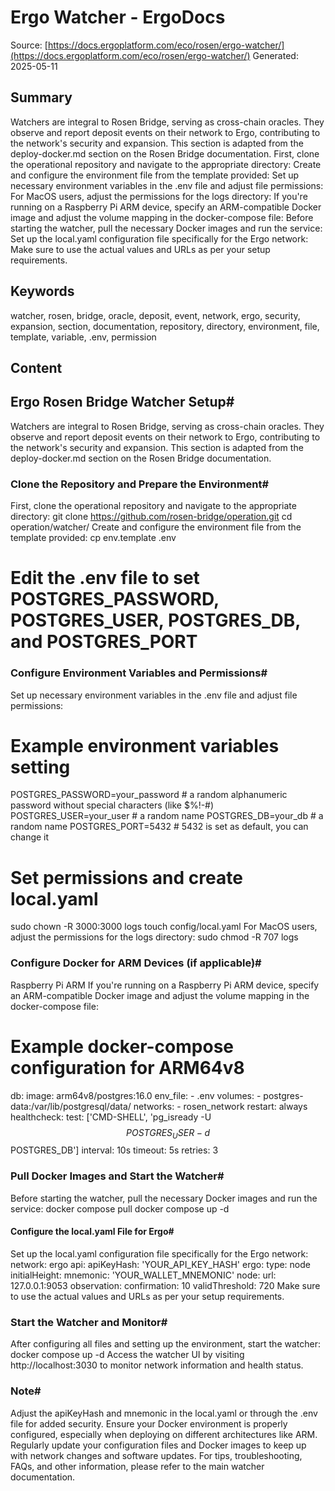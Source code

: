 # Ergo Watcher - ErgoDocs
Source: [https://docs.ergoplatform.com/eco/rosen/ergo-watcher/](https://docs.ergoplatform.com/eco/rosen/ergo-watcher/)
Generated: 2025-05-11

## Summary
Watchers are integral to Rosen Bridge, serving as cross-chain oracles. They observe and report deposit events on their network to Ergo, contributing to the network's security and expansion. This section is adapted from the deploy-docker.md section on the Rosen Bridge documentation. First, clone the operational repository and navigate to the appropriate directory: Create and configure the environment file from the template provided: Set up necessary environment variables in the .env file and adjust file permissions: For MacOS users, adjust the permissions for the logs directory: If you're running on a Raspberry Pi ARM device, specify an ARM-compatible Docker image and adjust the volume mapping in the docker-compose file: Before starting the watcher, pull the necessary Docker images and run the service: Set up the local.yaml configuration file specifically for the Ergo network: Make sure to use the actual values and URLs as per your setup requirements.

## Keywords
watcher, rosen, bridge, oracle, deposit, event, network, ergo, security, expansion, section, documentation, repository, directory, environment, file, template, variable, .env, permission

## Content
## Ergo Rosen Bridge Watcher Setup#
Watchers are integral to Rosen Bridge, serving as cross-chain oracles. They observe and report deposit events on their network to Ergo, contributing to the network's security and expansion.
This section is adapted from the deploy-docker.md section on the Rosen Bridge documentation.

### Clone the Repository and Prepare the Environment#
First, clone the operational repository and navigate to the appropriate directory:
git clone https://github.com/rosen-bridge/operation.git
cd operation/watcher/
Create and configure the environment file from the template provided:
cp env.template .env
# Edit the .env file to set POSTGRES_PASSWORD, POSTGRES_USER, POSTGRES_DB, and POSTGRES_PORT

### Configure Environment Variables and Permissions#
Set up necessary environment variables in the .env file and adjust file permissions:
# Example environment variables setting
POSTGRES_PASSWORD=your_password # a random alphanumeric password without special characters (like $%!-#)
POSTGRES_USER=your_user # a random name
POSTGRES_DB=your_db # a random name
POSTGRES_PORT=5432 # 5432 is set as default, you can change it
# Set permissions and create local.yaml
sudo chown -R 3000:3000 logs
touch config/local.yaml
For MacOS users, adjust the permissions for the logs directory:
sudo chmod -R 707 logs

### Configure Docker for ARM Devices (if applicable)#
Raspberry Pi ARM
If you're running on a Raspberry Pi ARM device, specify an ARM-compatible Docker image and adjust the volume mapping in the docker-compose file:
# Example docker-compose configuration for ARM64v8
db:
  image: arm64v8/postgres:16.0
  env_file:
    - .env
  volumes:
    - postgres-data:/var/lib/postgresql/data/
  networks:
    - rosen_network
  restart: always
  healthcheck:
    test: ['CMD-SHELL', 'pg_isready -U $$POSTGRES_USER -d $$POSTGRES_DB']
    interval: 10s
    timeout: 5s
    retries: 3

### Pull Docker Images and Start the Watcher#
Before starting the watcher, pull the necessary Docker images and run the service:
docker compose pull
docker compose up -d

#### Configure the local.yaml File for Ergo#
Set up the local.yaml configuration file specifically for the Ergo network:
network: ergo
api:
  apiKeyHash: 'YOUR_API_KEY_HASH'
ergo:
  type: node
  initialHeight: <latest height>
  mnemonic: 'YOUR_WALLET_MNEMONIC'
  node:
    url: 127.0.0.1:9053
observation:
  confirmation: 10
  validThreshold: 720
Make sure to use the actual values and URLs as per your setup requirements.

### Start the Watcher and Monitor#
After configuring all files and setting up the environment, start the watcher:
docker compose up -d
Access the watcher UI by visiting http://localhost:3030 to monitor network information and health status.

### Note#
Adjust the apiKeyHash and mnemonic in the local.yaml or through the .env file for added security.
Ensure your Docker environment is properly configured, especially when deploying on different architectures like ARM.
Regularly update your configuration files and Docker images to keep up with network changes and software updates.
For tips, troubleshooting, FAQs, and other information, please refer to the main watcher documentation.
